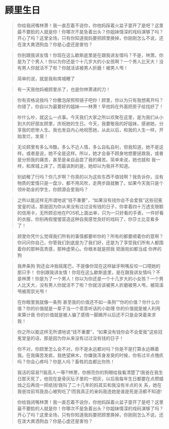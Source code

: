 
# 顾里生日

> 你给我闭嘴林萧！我一直忍着不说你，你他妈踩着火盆子耍开了是吧？这里最不要脸的人就是你！你哪次不是急着出头？你姐妹情深的戏码演够了吗？开心了吗？这里全场，只有你知道我妈要把顾里换掉，你刚刚怎么不说，还在泼大粪洒狗血？你是心虚还是害怕？

> 你别跟我讲友情！你现在这么歇斯底里是在跟我讲友情吗？不是，林萧。你是为了个男人！你以为你还是个十几岁大的小女孩啊？一个男人比天大！没有男人你就活不了啦？你就活该被男人折磨！被男人甩！

> 简单的说，就是我和席城睡了

> 有一天我他妈被顾里杀了，也是你林萧递的刀！

> 你有资格说我吗？你撒泡尿照照镜子吧你！顾里，你以为只有我想离开吗？你错了，你自以为最要好的姐妹——林萧！早他妈在外面把房子给找好了！

> 吵什么吵，就这么一点事。今天我们大家之所以欢聚在这里，是为我们从小到大的好朋友顾里，庆祝她的生日。今天，我要敬我的好姐妹，感谢她，分享我的悲惨人生。我也发自内心地祝愿她，从此以后，和我的人生一样，开始发烂，发臭！

> 无论顾里有多么冷酷，多么不近人情，多么自私自利，但我知道，她不是这样。或者是说，她不全是这样。所以，她才会奋不顾身地想要拯救我，或者是分担我的痛苦，甚至是亲自品尝了我的痛苦。简单来说，她也就和 我一样，和席城上床了。而最讽刺的是，她却以为我并不知道。

> 别幼稚了行吗？你几岁啊？你真的以为这些东西不值钱啊？我告诉你，没有物质的爱情只是一盘沙，都不用风吹，走两步路就散了。如果今天我只是个领补助金的学生，你顾源会爱我吗？

> 之所以能这样无所谓地说“钱不重要”，“如果没有钱你会不会爱我”这些冠冕堂皇的话，那是因为你从来没有过过没有钱的日子，你拿着四十万透支限额的信用卡，无所顾忌地在POS机上面出单，只为一只好看的手表，一件好看的衣服，你别再假惺惺营造这种自我感觉良好的戏码了，你莎士比亚看多了！

> 顾里你凭什么觉得我们所有的事情都要听你的？所有的都要顺着你的意啊？你问问你自己，你管我们到底是为了我们好，还是为了享受我们所有人都围着你的那种高贵感，那种虚荣心。你根本就是把我 把唐宛如都当成 你养的狗

> 我养条狗 狗还会冲我摇尾巴，不是像你现在这样龇牙咧嘴反咬一口喂她的那只手！ 你别跟我讲友情！你现在这么歇斯底里，是在跟我讲友情吗？不是林萧！你是为了一个男人！你以为你还是一个十几岁大的小女孩？一个男人比天大，没有男人你就活不了啦？你就活该被男人折磨被男人甩，被简溪甩被周崇光甩！

> 在你眼里我就像一条狗 甚至我的价值还不如一条狗”“你的价值？你什么价值？你的价值就是一辈子当一个乖乖听话的小助理 你的价值就是被人利用来算计我 你的价值就是被人骗了感情一脚踢开以后还不只是会哭着来求我！

> 你之所以能这样无所谓地说“钱不重要”，“如果没有钱你会不会爱我”这些冠冕堂皇的话，那是因为你从来没有过过没有钱的日子！

> 你不对，你顾里怎么会不对，你不是永远都对吗？你是不是打算永远瞒着我。在我痛苦发疯，我绝望麻木，你嫌我浑身发臭的时候，你有过半点愧疚吗？你会心疼吗？你是人吗？畜牲的血都比你热！

> 我活的容易?!我高人一等?!林萧，你擦亮你的狗眼给我看清楚了!我爸在我生日那天死了，他现在是骨灰坛子里的一把灰，以后我每年生日都要在点燃蜡烛之后再烧一把纸钱!我叫了二十几年的妈其实和我没有半点的关 系，她在我爸坟前骂我良心被狗吃了!而我真正的亲妈我连她是谁是死是活都不知道!

> 你给我闭嘴林萧！我一直忍着不说你，你他妈踩着火盆子耍开了是吧？这里最不要脸的人就是你！你哪次不是急着出头？你姐妹情深的戏码演够了吗？开心了吗？这里全场，只有你知道我妈要把顾里换掉，你刚刚怎么不说，还在泼大粪洒狗血？你是心虚还是害怕？

